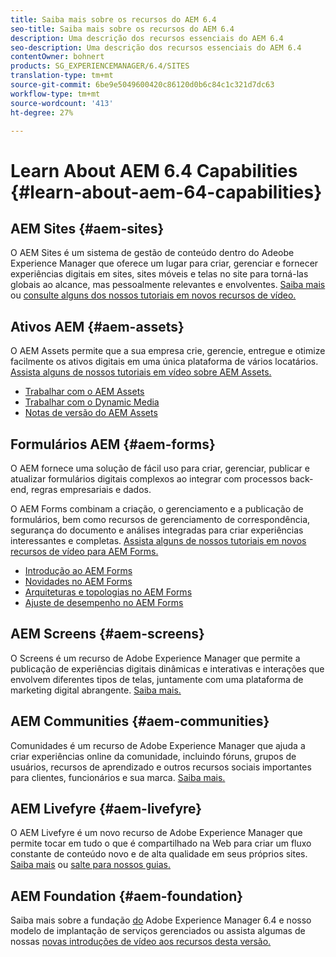```yaml
---
title: Saiba mais sobre os recursos do AEM 6.4
seo-title: Saiba mais sobre os recursos do AEM 6.4
description: Uma descrição dos recursos essenciais do AEM 6.4
seo-description: Uma descrição dos recursos essenciais do AEM 6.4
contentOwner: bohnert
products: SG_EXPERIENCEMANAGER/6.4/SITES
translation-type: tm+mt
source-git-commit: 6be9e5049600420c86120d0b6c84c1c321d7dc63
workflow-type: tm+mt
source-wordcount: '413'
ht-degree: 27%

---
```



# Learn About AEM 6.4 Capabilities {#learn-about-aem-64-capabilities}

## AEM Sites {#aem-sites}

O AEM Sites é um sistema de gestão de conteúdo dentro do Adeobe Experience Manager que oferece um lugar para criar, gerenciar e fornecer experiências digitais em sites, sites móveis e telas no site para torná-las globais ao alcance, mas pessoalmente relevantes e envolventes. [Saiba mais](http://www.adobe.com/marketing-cloud/enterprise-content-management/web-cms.html) ou [consulte alguns dos nossos tutoriais em novos recursos de vídeo.](https://helpx.adobe.com/experience-manager/kt/sites/index/aem-6-4-sites.html)

## Ativos AEM {#aem-assets}

O AEM Assets permite que a sua empresa crie, gerencie, entregue e otimize facilmente os ativos digitais em uma única plataforma de vários locatários. [Assista alguns de nossos tutoriais em vídeo sobre AEM Assets.](https://helpx.adobe.com/experience-manager/kt/assets/index/aem-6-4-assets.html)

* [Trabalhar com o AEM Assets](/help/assets/managing-assets-touch-ui.md)
* [Trabalhar com o Dynamic Media](/help/assets/dynamic-media.md)
* [Notas de versão do AEM Assets](/help/release-notes/assets.md)

## Formulários AEM {#aem-forms}

O AEM fornece uma solução de fácil uso para criar, gerenciar, publicar e atualizar formulários digitais complexos ao integrar com processos back-end, regras empresariais e dados.

O AEM Forms combinam a criação, o gerenciamento e a publicação de formulários, bem como recursos de gerenciamento de correspondência, segurança do documento e análises integradas para criar experiências interessantes e completas. [Assista alguns de nossos tutoriais em novos recursos de vídeo para AEM Forms.](https://helpx.adobe.com/experience-manager/kt/forms/index/aem-6-4-forms.html)

* [Introdução ao AEM Forms](/help/forms/using/introduction-aem-forms.md)
* [Novidades no AEM Forms](/help/forms/using/whats-new.md)
* [Arquiteturas e topologias no AEM Forms](/help/forms/using/aem-forms-architecture-deployment.md)
* [Ajuste de desempenho no AEM Forms](/help/forms/using/performance-tuning-aem-forms.md)

## AEM Screens {#aem-screens}

O Screens é um recurso de Adobe Experience Manager que permite a publicação de experiências digitais dinâmicas e interativas e interações que envolvem diferentes tipos de telas, juntamente com uma plataforma de marketing digital abrangente.  [Saiba mais.](https://docs.adobe.com/content/help/en/experience-manager-screens/user-guide/aem-screens-introduction.html)

## AEM Communities {#aem-communities}

Comunidades é um recurso de Adobe Experience Manager que ajuda a criar experiências online da comunidade, incluindo fóruns, grupos de usuários, recursos de aprendizado e outros recursos sociais importantes para clientes, funcionários e sua marca. [Saiba mais.](http://www.adobe.com/marketing-cloud/enterprise-content-management/social-community-cms.html)

## AEM Livefyre {#aem-livefyre}

O AEM Livefyre é um novo recurso de Adobe Experience Manager que permite tocar em tudo o que é compartilhado na Web para criar um fluxo constante de conteúdo novo e de alta qualidade em seus próprios sites. [Saiba mais](http://www.adobe.com/marketing-cloud/enterprise-content-management/ugc-content-platform.html) ou [salte para nossos guias.](https://answers.livefyre.com/product/livefyre-for-adobe-experience-manager-aem/)

## AEM Foundation {#aem-foundation}

Saiba mais sobre a fundação [do](/help/sites-deploying/home.md) Adobe Experience Manager 6.4 e nosso modelo de implantação de serviços gerenciados ou assista algumas de nossas [novas introduções de vídeo aos recursos desta versão.](https://helpx.adobe.com/experience-manager/kt/sites/index/aem-6-4-sites.html)
